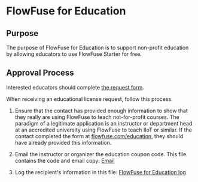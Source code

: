 # FlowFuse for Education #
## Purpose ##
The purpose of FlowFuse for Education is to support non-profit education by allowing educators to use FlowFuse Starter for free.
## Approval Process ##
Interested educators should complete [the request form](https://flowfuse.com/education).

When receiving an educational license request, follow this process.

1. Ensure that the contact has provided enough information to show that they really are using FlowFuse to teach not-for-profit courses. The paradigm of a legitimate application is an instructor or department head at an accredited university using FlowFuse to teach IIoT or similar. If the contact completed the form at [flowfuse.com/education](https://flowfuse.com/education/), they should have already provided this information.

1. Email the instructor or organizer the education coupon code. This file contains the code and email copy: [Email](https://docs.google.com/document/d/1HXmnGi5yxpd6yHFvfDAXhbKTq1UuWBuz4ifJQ0Dkk24/edit?tab=t.0)

1. Log the recipient's information in this file: [FlowFuse for Education log](https://docs.google.com/spreadsheets/d/1nfvSGDC6Dw3aYxwSQnc50nn9L-nFyWaEAtFQugZ5fVI/edit?gid=0#gid=0)
